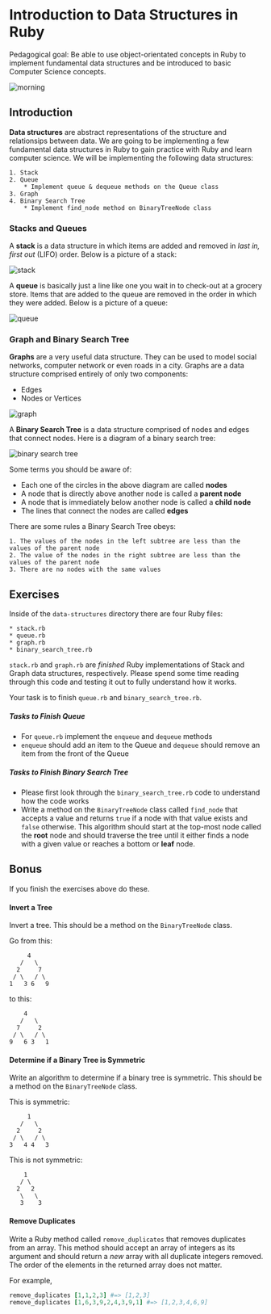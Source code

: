 # Introduction to Data Structures in Ruby

Pedagogical goal: Be able to use object-orientated concepts in Ruby to implement fundamental data structures and be introduced to basic Computer Science concepts.

![morning](./images/morning.png)

## Introduction 

**Data structures** are abstract representations of the structure and relationsips between data. We are going to be implementing a few fundamental data structures in Ruby to gain practice with Ruby and learn computer science. We will be implementing the following data structures: 

    1. Stack
    2. Queue
        * Implement queue & dequeue methods on the Queue class
    3. Graph 
    4. Binary Search Tree
        * Implement find_node method on BinaryTreeNode class

### Stacks and Queues

A **stack** is a data structure in which items are added and removed in *last in, first out* (LIFO) order. Below is a picture of a stack: 

![stack](./images/stack.png)

A **queue** is basically just a line like one you wait in to check-out at a grocery store. Items that are added to the queue are removed in the order in which they were added. Below is a picture of a queue: 

![queue](./images/queue.png)

### Graph and Binary Search Tree 

**Graphs** are a very useful data structure. They can be used to model social networks, computer network or even roads in a city. Graphs are a data structure comprised entirely of only two components:

* Edges
* Nodes or Vertices

![graph](./images/graph.png)

A **Binary Search Tree** is a data structure comprised of nodes and edges that connect nodes. Here is a diagram of a binary search tree:

![binary search tree](./images/binary_search_tree.png)

Some terms you should be aware of: 

* Each one of the circles in the above diagram are called **nodes**
* A node that is directly above another node is called a **parent node**
* A node that is immediately below another node is called a **child node**
* The lines that connect the nodes are called **edges**

There are some rules a Binary Search Tree obeys:

    1. The values of the nodes in the left subtree are less than the values of the parent node
    2. The value of the nodes in the right subtree are less than the values of the parent node
    3. There are no nodes with the same values

## Exercises 

Inside of the `data-structures` directory there are four Ruby files: 

    * stack.rb
    * queue.rb
    * graph.rb
    * binary_search_tree.rb

`stack.rb` and `graph.rb` are *finished* Ruby implementations of Stack and Graph data structures, respectively. Please spend some time reading through this code and testing it out to fully understand how it works.

Your task is to finish `queue.rb` and `binary_search_tree.rb`. 
    
##### Tasks to Finish Queue 

* For `queue.rb` implement the `enqueue` and `dequeue` methods 
* `enqueue` should add an item to the Queue and `dequeue` should remove an item from the front of the Queue 

##### Tasks to Finish Binary Search Tree 

* Please first look through the `binary_search_tree.rb` code to understand how the code works 
* Write a method on the `BinaryTreeNode` class called `find_node` that 
accepts a value and returns `true` if a node with that value exists and `false` 
otherwise. This algorithm should start at the top-most node called the **root** node 
and should traverse the tree until it either finds a node with a given value or
reaches a bottom or **leaf** node.

## Bonus 

If you finish the exercises above do these. 

#### Invert a Tree

Invert a tree. This should be a method on the `BinaryTreeNode` class.

Go from this: 

```
     4
   /   \
  2     7
 / \   / \
1   3 6   9
```

to this: 

```
    4
   /   \
  7     2
 / \   / \
9   6 3   1
```

#### Determine if a Binary Tree is Symmetric 

Write an algorithm to determine if a binary tree is symmetric. This should be a method on the `BinaryTreeNode` class.

This is symmetric:

```
     1
   /   \
  2     2
 / \   / \
3   4 4   3
```

This is not symmetric: 

```
    1
   / \
  2   2
   \   \
   3    3
```

#### Remove Duplicates

Write a Ruby method called `remove_duplicates` that removes duplicates from an array. This method should accept an array of integers as its argument and should return a *new* array with all duplicate integers removed. The order of the elements in the returned array does not matter.

For example, 

```ruby
remove_duplicates [1,1,2,3] #=> [1,2,3]
remove_duplicates [1,6,3,9,2,4,3,9,1] #=> [1,2,3,4,6,9]
```



